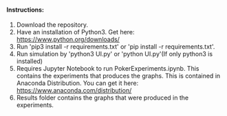 #### Instructions:

1. Download the repository.
2. Have an installation of Python3. Get here: https://www.python.org/downloads/
3. Run 'pip3 install -r requirements.txt' or 'pip install -r requirements.txt'.
4. Run simulation by 'python3 UI.py' or 'python UI.py'(If only python3 is installed)
5. Requires Jupyter Notebook to run PokerExperiments.ipynb. This contains the experiments that produces the graphs. This is contained in Anaconda Distribution. You can get it here: https://www.anaconda.com/distribution/
6. Results folder contains the graphs that were produced in the experiments.
